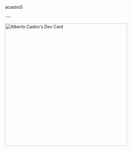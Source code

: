  a c a s t r o 5 

 ---

<a href="https://app.daily.dev/t6i1t7o"><img src="https://api.daily.dev/devcards/f525fdfd017849fda416d3d85295976f.png?r=yow" width="400" alt="Alberto Castro's Dev Card"/></a>
 
